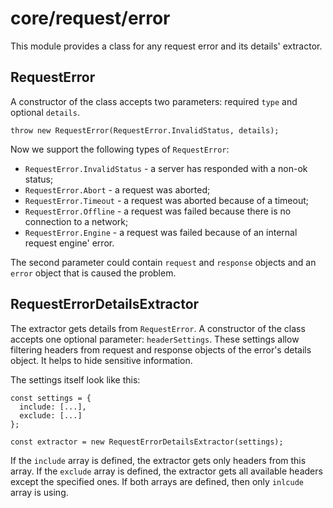 # core/request/error

This module provides a class for any request error and its details' extractor.

## RequestError

A constructor of the class accepts two parameters: required `type` and optional `details`.

```
throw new RequestError(RequestError.InvalidStatus, details);
```

Now we support the following types of `RequestError`:

* `RequestError.InvalidStatus` - a server has responded with a non-ok status;
* `RequestError.Abort` - a request was aborted;
* `RequestError.Timeout` - a request was aborted because of a timeout;
* `RequestError.Offline` - a request was failed because there is no connection to a network;
* `RequestError.Engine` - a request was failed because of an internal request engine' error.

The second parameter could contain `request` and `response` objects and an `error` object that is caused the problem.

## RequestErrorDetailsExtractor

The extractor gets details from `RequestError`. A constructor of the class accepts one optional parameter: `headerSettings`.
These settings allow filtering headers from request and response objects of the error's details object. It helps to hide
sensitive information.

The settings itself look like this:

```
const settings = {
  include: [...],
  exclude: [...]
};

const extractor = new RequestErrorDetailsExtractor(settings);
```

If the `include` array is defined, the extractor gets only headers from this array.
If the `exclude` array is defined, the extractor gets all available headers except the specified ones.
If both arrays are defined, then only `inlcude` array is using.
